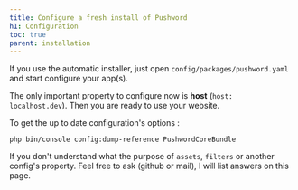 ```yaml
---
title: Configure a fresh install of Pushword
h1: Configuration
toc: true
parent: installation
---
```


If you use the automatic installer, just open `config/packages/pushword.yaml` and start configure your app(s).

The only important property to configure now is **host** (`host: localhost.dev`). Then you are ready to use your website.

To get the up to date configuration's options :

```shell
php bin/console config:dump-reference PushwordCoreBundle
```

If you don't understand what the purpose of `assets`, `filters` or another config's property. Feel free to ask (github or mail), I will list answers on this page.
